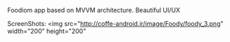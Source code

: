 
Foodiom app based on MVVM architecture.
Beautiful UI/UX 




ScreenShots:
<img src="http://coffe-android.ir/image/Foody/foody_3.png" width="200" height="200"
